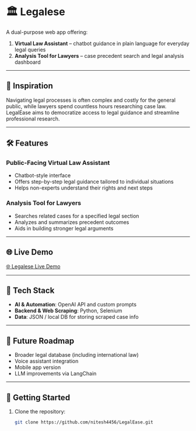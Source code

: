 # 🏛️ Legalese

A dual-purpose web app offering:

1. **Virtual Law Assistant** – chatbot guidance in plain language for everyday legal queries  
2. **Analysis Tool for Lawyers** – case precedent search and legal analysis dashboard  

---

## 🧭 Inspiration

Navigating legal processes is often complex and costly for the general public, while lawyers spend countless hours researching case law. LegalEase aims to democratize access to legal guidance and streamline professional research.

---

## 🛠️ Features

### Public-Facing Virtual Law Assistant
- Chatbot-style interface  
- Offers step-by-step legal guidance tailored to individual situations  
- Helps non-experts understand their rights and next steps

### Analysis Tool for Lawyers
- Searches related cases for a specified legal section  
- Analyzes and summarizes precedent outcomes  
- Aids in building stronger legal arguments

---

## 🌐 Live Demo

[🌐 Legalese Live Demo](https://nitesh4456.github.io/LegalEase/)

---

## 🧱 Tech Stack

- **AI & Automation**: OpenAI API and custom prompts  
- **Backend & Web Scraping**: Python, Selenium  
- **Data**: JSON / local DB for storing scraped case info

---

## 🔮 Future Roadmap

- Broader legal database (including international law)  
- Voice assistant integration  
- Mobile app version  
- LLM improvements via LangChain

---

## 🚀 Getting Started

1. Clone the repository:
   ```bash
   git clone https://github.com/nitesh4456/LegalEase.git

